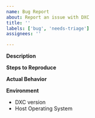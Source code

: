 ```yaml
---
name: Bug Report
about: Report an issue with DXC
title: ''
labels: ['bug', 'needs-triage']
assignees: ''

---
```


**Description**
<!--- Please provide a few sentences describing the issue you encountered. --->

**Steps to Reproduce**
<!--- Provide a description of how to reproduce the error. If possible please 
provide source and tool command line options. If the issue reproduces on
Compiler Explorer (https://godbolt.org/) or Shader Playground
(https://shader-playground.timjones.io/) please provide a link. --->


**Actual Behavior**
<!--- Please provide error output or a description of the observed issue. --->

**Environment**
- DXC version <!-- replace with the output of 'dxc --version' -->
- Host Operating System <!--- Host operating system and version --->
